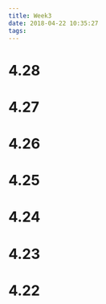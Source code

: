 ```yaml
---
title: Week3
date: 2018-04-22 10:35:27
tags:
---
```

# 4.28
# 4.27
# 4.26
# 4.25
# 4.24
# 4.23
# 4.22
